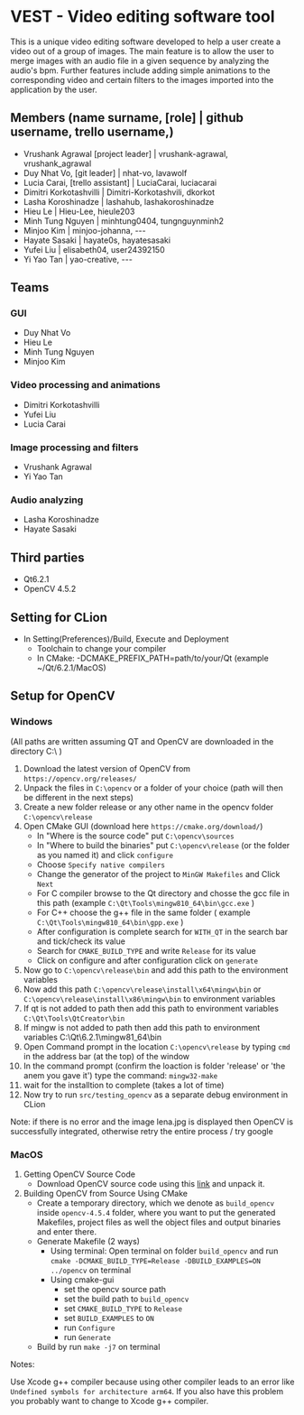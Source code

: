 # VEST - Video editing software tool

This is a unique video editing software developed to help a user create a video out of a group of images. The main feature is to allow the user to merge images with an audio file in a given sequence by analyzing the audio's bpm. Further features include adding simple animations to the corresponding video and certain filters to the images imported into the application by the user.


## Members (name surname, [role]   |  github username, trello username,)

* Vrushank Agrawal [project leader]                               | vrushank-agrawal, vrushank_agrawal
* Duy Nhat Vo, [git leader]                                       | nhat-vo, lavawolf
* Lucia Carai, [trello assistant]                                 | LuciaCarai, luciacarai
* Dimitri Korkotashvilli                                          | Dimitri-Korkotashvili, dkorkot
* Lasha Koroshinadze                                              | lashahub, lashakoroshinadze
* Hieu Le                                                         | Hieu-Lee, hieule203
* Minh Tung Nguyen                                                | minhtung0404, tungnguynminh2
* Minjoo Kim                                                      | minjoo-johanna, ---
* Hayate Sasaki                                                   | hayate0s, hayatesasaki
* Yufei Liu                                                       | elisabeth04, user24392150
* Yi Yao Tan                                                      | yao-creative, ---

## Teams

### GUI

* Duy Nhat Vo
* Hieu Le
* Minh Tung Nguyen
* Minjoo Kim

### Video processing and animations

* Dimitri Korkotashvilli
* Yufei Liu
* Lucia Carai

### Image processing and filters

* Vrushank Agrawal
* Yi Yao Tan

### Audio analyzing

* Lasha Koroshinadze
* Hayate Sasaki

## Third parties
- Qt6.2.1
- OpenCV 4.5.2

## Setting for CLion
- In Setting(Preferences)/Build, Execute and Deployment
    - Toolchain to change your compiler
    - In CMake: -DCMAKE_PREFIX_PATH=path/to/your/Qt (example ~/Qt/6.2.1/MacOS)

## Setup for OpenCV
### Windows
(All paths are written assuming QT and OpenCV are downloaded in the directory C:\ )
1. Download the latest version of OpenCV from `https://opencv.org/releases/`
2. Unpack the files in `C:\opencv` or a folder of your choice (path will then be different in the next steps)
3. Create a new folder release or any other name in the opencv folder `C:\opencv\release` 
4. Open CMake GUI (download here `https://cmake.org/download/`)
    - In "Where is the source code" put `C:\opencv\sources`
    - In "Where to build the binaries" put `C:\opencv\release` (or the folder as you named it) and click `configure`
    - Choose `Specify native compilers`
    - Change the generator of the project to `MinGW Makefiles` and Click `Next`
    - For C compiler browse to the Qt directory and chosse the gcc file in this path (example `C:\Qt\Tools\mingw810_64\bin\gcc.exe` )
    - For C++ choose the g++ file in the same folder ( example `C:\Qt\Tools\mingw810_64\bin\gpp.exe` )
    - After configuration is complete search for `WITH_QT` in the search bar and tick/check its value
    - Search for `CMAKE_BUILD_TYPE` and write `Release` for its value
    - Click on configure and after configuration click on `generate`
5. Now go to `C:\opencv\release\bin` and add this path to the environment variables 
6. Now add this path `C:\opencv\release\install\x64\mingw\bin`  or  `C:\opencv\release\install\x86\mingw\bin` to environment variables
7. If qt is not added to path then add this path to environment variables `C:\Qt\Tools\QtCreator\bin`
8. If mingw is not added to path then add this path to environment variables C:\Qt\6.2.1\mingw81_64\bin
9. Open Command prompt in the location `C:\opencv\release` by typing `cmd` in the address bar (at the top) of the window
10. In the command prompt (confirm the loaction is folder 'release' or 'the anem you gave it') type the command: `mingw32-make`
11. wait for the installtion to complete (takes a lot of time) 
12. Now try to run `src/testing_opencv` as a separate debug environment in CLion 

Note:
if there is no error and the image lena.jpg is displayed then OpenCV is successfully integrated, otherwise retry the entire process / try google

### MacOS
1. Getting OpenCV Source Code
    - Download OpenCV source code using this [link](https://github.com/opencv/opencv/archive/4.5.4.zip) and unpack it.
2. Building OpenCV from Source Using CMake
    - Create a temporary directory, which we denote as `build_opencv` inside `opencv-4.5.4` folder, where you want to put the generated Makefiles, project files as well the object files and output binaries and enter there.
    - Generate Makefile (2 ways)
      - Using terminal: Open terminal on folder `build_opencv` and run `cmake -DCMAKE_BUILD_TYPE=Release -DBUILD_EXAMPLES=ON ../opencv` on terminal
      - Using cmake-gui
        - set the opencv source path
        - set the build path to `build_opencv`
        - set `CMAKE_BUILD_TYPE` to `Release`
        - set `BUILD_EXAMPLES` to `ON`
        - run `Configure`
        - run `Generate`
    - Build by run `make -j7` on terminal

Notes: 

Use Xcode g++ compiler because using other compiler leads to an error like `Undefined symbols for architecture arm64`. If you also have this problem you probably want to change to Xcode g++ compiler.
